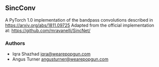 ## SincConv
A PyTorch 1.0 implementation of the bandpass convolutions described in https://arxiv.org/abs/1811.09725
Adapted from the official implementation at: https://github.com/mravanelli/SincNet/

### Authors
- Iqra Shazhad iqra@wearepopgun.com
- Angus Turner angusturner@wearepopgun.com
